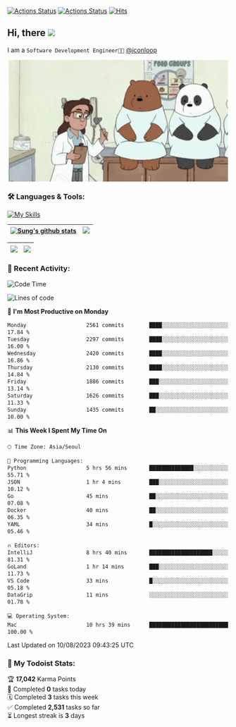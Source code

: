 
[![Actions Status](https://github.com/ddok2/ddok2/workflows/Todoist%20Readme/badge.svg)](https://github.com/ddok2/ddok2/actions)
[![Actions Status](https://github.com/ddok2/ddok2/workflows/wakatime-stats/badge.svg)](https://github.com/ddok2/ddok2/actions)
[![Hits](https://hits.seeyoufarm.com/api/count/incr/badge.svg?url=https%3A%2F%2Fgithub.com%2Fddok2&count_bg=%23FF9595&title_bg=%23555555&icon=github.svg&icon_color=%23FFFFFF&title=hits&edge_flat=false)](https://hits.seeyoufarm.com)

<!-- ![visitors](https://visitor-badge.laobi.icu/badge?page_id=ddok2.ddok2) -->
## Hi, there <img src="https://raw.githubusercontent.com/MartinHeinz/MartinHeinz/master/wave.gif" width="3%">

I am a `Software Development Engineer🧑‍💻` [@iconloop](https://github.com/iconloop)


<p align="center">
    <img align="center" alt="GIF" src="img/debugging.gif" />
</p>


### 🛠 Languages & Tools:

[![My Skills](https://skillicons.dev/icons?i=go,js,ts,py,express,react,svelte,jquery,pug,mongodb,mysql,redis,aws,docker,kubernetes)](https://skillicons.dev)


| <a href="https://github-readme-stats.vercel.app/api?username=ddok2&show_icons=true&include_all_commits=true&count_private=true&theme=buefy&hide_border=true"><img align="center" src="https://github-readme-stats.vercel.app/api?username=ddok2&show_icons=true&include_all_commits=true&count_private=true&theme=buefy&hide_border=true" alt="Sung's github stats" /></a> | <a href="https://github.com/ddok2"><img src="http://github-readme-streak-stats.herokuapp.com?user=ddok2&hide_border=true" /></a> |
| ------------- |------------- |


| <a href="https://github.com/ddok2"><img align="center" src="https://github-readme-stats.vercel.app/api/top-langs/?username=ddok2&theme=buefy&hide=html,css&hide_border=true" /></a> | <a href="https://github.com/ddok2"><img align="center" src="https://activity-graph.herokuapp.com/graph?username=ddok2&theme=github&hide_border=true" height="250" /></a> |
| ------------- |--------------------------------------------------------------------------------------------------------------------------------------------------------------------------|


<!-- <details open>
    <summary>📈 My GitHub Stats</summary>
    <p align="center">
        <a href="https://github.com/ddok2">
            <img align="center" src="https://github-readme-stats.vercel.app/api?username=ddok2&show_icons=true&include_all_commits=true&count_private=true&theme=buefy&hide_border=true" alt="Sung's github stats" />
        </a>
    </p>
</details>
<details>
    <summary>💬 Top Languages</summary>
    <p align="center"> 
        <a href="https://github.com/ddok2">
            <img align="center" src="https://github-readme-stats.vercel.app/api/top-langs/?username=ddok2&layout=compact&theme=buefy&hide=html,css&hide_border=true" />
        </a>
    </p>
</details> -->


### 🌈 Recent Activity:
<!--START_SECTION:waka-->
![Code Time](http://img.shields.io/badge/Code%20Time-2%2C249%20hrs%2054%20mins-blue)

![Lines of code](https://img.shields.io/badge/From%20Hello%20World%20I%27ve%20Written-11.5%20million%20lines%20of%20code-blue)

📅 **I'm Most Productive on Monday** 

```text
Monday                   2561 commits        ████░░░░░░░░░░░░░░░░░░░░░   17.84 % 
Tuesday                  2297 commits        ████░░░░░░░░░░░░░░░░░░░░░   16.00 % 
Wednesday                2420 commits        ████░░░░░░░░░░░░░░░░░░░░░   16.86 % 
Thursday                 2130 commits        ████░░░░░░░░░░░░░░░░░░░░░   14.84 % 
Friday                   1886 commits        ███░░░░░░░░░░░░░░░░░░░░░░   13.14 % 
Saturday                 1626 commits        ███░░░░░░░░░░░░░░░░░░░░░░   11.33 % 
Sunday                   1435 commits        ██░░░░░░░░░░░░░░░░░░░░░░░   10.00 % 
```


📊 **This Week I Spent My Time On** 

```text
🕑︎ Time Zone: Asia/Seoul

💬 Programming Languages: 
Python                   5 hrs 56 mins       ██████████████░░░░░░░░░░░   55.71 % 
JSON                     1 hr 4 mins         ███░░░░░░░░░░░░░░░░░░░░░░   10.12 % 
Go                       45 mins             ██░░░░░░░░░░░░░░░░░░░░░░░   07.08 % 
Docker                   40 mins             ██░░░░░░░░░░░░░░░░░░░░░░░   06.35 % 
YAML                     34 mins             █░░░░░░░░░░░░░░░░░░░░░░░░   05.46 % 

🔥 Editors: 
IntelliJ                 8 hrs 40 mins       ████████████████████░░░░░   81.31 % 
GoLand                   1 hr 14 mins        ███░░░░░░░░░░░░░░░░░░░░░░   11.73 % 
VS Code                  33 mins             █░░░░░░░░░░░░░░░░░░░░░░░░   05.18 % 
DataGrip                 11 mins             ░░░░░░░░░░░░░░░░░░░░░░░░░   01.78 % 

💻 Operating System: 
Mac                      10 hrs 39 mins      █████████████████████████   100.00 % 
```


 Last Updated on 10/08/2023 09:43:25 UTC
<!--END_SECTION:waka-->

### 🚧 My Todoist Stats:
<!-- TODO-IST:START -->
🏆  **17,042** Karma Points           
🌸  Completed **0** tasks today           
🗓  Completed **3** tasks this week           
✅  Completed **2,531** tasks so far           
⏳  Longest streak is **3** days
<!-- TODO-IST:END -->

